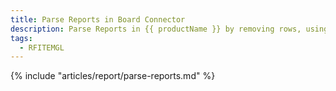 ```yaml
---
title: Parse Reports in Board Connector
description: Parse Reports in {{ productName }} by removing rows, using header rows as columns and more.
tags:
  - RFITEMGL
---
```


{% include "articles/report/parse-reports.md" %}